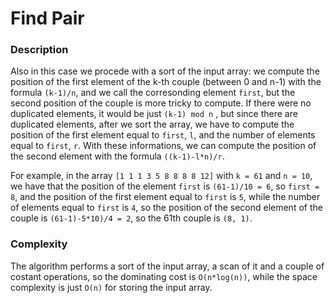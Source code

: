 # Find Pair

### Description
Also in this case we procede with a sort of the input array: we compute the position of the first element of the k-th couple (between 0 and n-1) with the formula `(k-1)/n`, and we call the corresonding element `first`, but the second position of the couple is more tricky to compute. If there were no duplicated elements, it would be just `(k-1) mod n` , but since there are duplicated elements, after we sort the array, we have to compute the position of the first element equal to `first`, `l`, and the number of elements equal to `first`, `r`.
With these informations, we can compute the position of the second element with the formula `((k-1)-l*n)/r`.

For example, in the array `[1 1 1 3 5 8 8 8 8 12]` with `k = 61` and `n = 10`, we have that the position of the element `first` is `(61-1)/10 = 6`, so `first = 8`, and the position of the first element equal to `first` is `5`, while the number of elements equal to `first` is `4`, so the position of the second element of the couple is `(61-1)-5*10)/4 = 2`, so the 61th couple is `(8, 1)`.
 
### Complexity
The algorithm performs a sort of the input array, a scan of it and a couple of costant operations, so the dominating cost is `O(n*log(n))`, while the space complexity is just `O(n)` for storing the input array.
